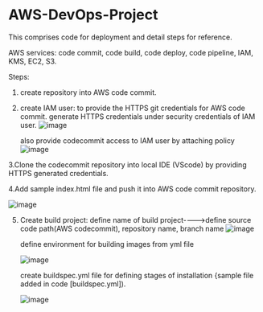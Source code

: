 # AWS-DevOps-Project
This comprises code for deployment and detail steps for reference.

AWS services: code commit, code build, code deploy, code pipeline, IAM, KMS, EC2, S3.

Steps:
1. create repository into AWS code commit.
2. create IAM user: to provide the HTTPS git credentials for AWS code commit.
     generate HTTPS credentials under security credentials of IAM user.
   ![image](https://github.com/Arjun-gi/AWS-DevOps-Project/assets/85561570/ee033ff6-34f5-4ddf-9245-9797d68d025d)

   also provide codecommit access to IAM user by attaching policy
   ![image](https://github.com/Arjun-gi/AWS-DevOps-Project/assets/85561570/e3765bea-0d2a-4f26-bb0d-e0d44c8e75a7)

3.Clone the codecommit repository into local IDE (VScode) by providing HTTPS generated credentials.

4.Add sample index.html file and push it into AWS code commit repository.

![image](https://github.com/Arjun-gi/AWS-DevOps-Project/assets/85561570/7dc98ad9-c679-4c25-a437-27c99a1e4c7a)

5. Create build project:
    define name of build project---->define source code path(AWS codecommit), repository name, branch name
   ![image](https://github.com/Arjun-gi/AWS-DevOps-Project/assets/85561570/240786a5-a288-432a-b133-240a7efdd9ae)

   define environment for building images from yml file
   
   ![image](https://github.com/Arjun-gi/AWS-DevOps-Project/assets/85561570/c8069521-24b0-4a28-9c5c-e67502223599)

   create buildspec.yml file for defining stages of installation {sample file added in code [buildspec.yml]).

    ![image](https://github.com/Arjun-gi/AWS-DevOps-Project/assets/85561570/67ef5759-19a3-422b-9555-9783423c8abc)









